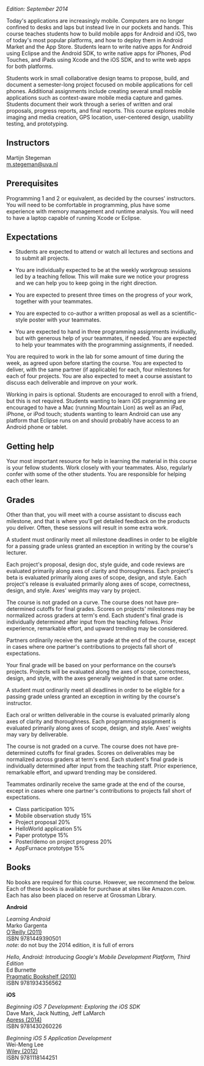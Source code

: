 *Edition: September 2014*

Today's applications are increasingly mobile. Computers are no longer confined to desks and laps but instead live in our pockets and hands. This course teaches students how to build mobile apps for Android and iOS, two of today's most popular platforms, and how to deploy them in Android Market and the App Store. Students learn to write native apps for Android using Eclipse and the Android SDK, to write native apps for iPhones, iPod Touches, and iPads using Xcode and the iOS SDK, and to write web apps for both platforms.

Students work in small collaborative design teams to propose, build, and
document a semester-long project focused on mobile applications for cell
phones. Additional assignments include creating several small mobile
applications such as context-aware mobile media capture and games. Students
document their work through a series of written and oral proposals, progress
reports, and final reports. This course explores mobile imaging and media
creation, GPS location, user-centered design, usability testing, and
prototyping.

## Instructors

Martijn Stegeman  
<m.stegeman@uva.nl>

## Prerequisites

Programming 1 and 2 or equivalent, as decided by the courses' instructors. You
will need to be comfortable in programming, plus have some experience with
memory management and runtime analysis. You will need to have a laptop capable
of running Xcode or Eclipse.

## Expectations

* Students are expected to attend or watch all lectures and sections and to submit all projects.

* You are individually expected to be at the weekly workgroup sessions led by a teaching fellow. This will make sure we notice your progress and we can help you to keep going in the right direction.

* You are expected to present three times on the progress of your work, together with your teammates.

* You are expected to co-author a written proposal as well as a scientific-style poster with your teammates.

* You are expected to hand in three programming assignments invidiually, but with generous help of your teammates, if needed. You are expected to help your teammates with the programming assignments, if needed.

You are required to work in the lab for some amount of time during the week, as
agreed upon before starting the course. You are expected to deliver, with the
same partner (if applicable) for each, four milestones for each of four
projects. You are also expected to meet a course assistant to discuss each
deliverable and improve on your work.

Working in pairs is optional. Students are encouraged to enroll with a friend,
but this is not required. Students wanting to learn iOS programming are
encouraged to have a Mac (running Mountain Lion) as well as an iPad, iPhone, or
iPod touch; students wanting to learn Android can use any platform that Eclipse
runs on and should probably have access to an Android phone or tablet.


## Getting help

Your most important resource for help in learning the material in this course
is your fellow students. Work closely with your teammates. Also, regularly
confer with some of the other students. You are responsible for helping each
other learn.

## Grades


Other than that, you will meet with a course assistant to discuss each
milestone, and that is where you'll get detailed feedback on the products you
deliver. Often, these sessions will result in some extra work.


A student must ordinarily meet all milestone deadlines in order to be eligible
for a passing grade unless granted an exception in writing by the course's
lecturer.

Each project's proposal, design doc, style guide, and code reviews are
evaluated primarily along axes of clarity and thoroughness. Each project's
beta is evaluated primarily along axes of scope, design, and style. Each
project's release is evaluated primarily along axes of scope, correctness,
design, and style. Axes' weights may vary by project.

The course is not graded on a curve. The course does not have pre-determined
cutoffs for final grades. Scores on projects' milestones may be normalized
across graders at term's end. Each student's final grade is individually
determined after input from the teaching fellows. Prior experience, remarkable
effort, and upward trending may be considered.

Partners ordinarily receive the same grade at the end of the course, except in
cases where one partner's contributions to projects fall short of
expectations.

Your final grade will be based on your performance on the courseʼs projects. Projects will be evaluated along the axes of scope, correctness, design, and style, with the axes generally weighted in that same order.

A student must ordinarily meet all deadlines in order to be eligible for a
passing grade unless granted an exception in writing by the course's instructor.

Each oral or written deliverable in the course is evaluated primarily along
axes of clarity and thoroughness. Each programming assignment is evaluated
primarily along axes of scope, design, and style. Axes' weights may vary by
deliverable.

The course is not graded on a curve. The course does not have pre-determined
cutoffs for final grades. Scores on deliverables may be normalized across
graders at term's end. Each student's final grade is individually determined
after input from the teaching staff. Prior experience, remarkable effort, and
upward trending may be considered.

Teammates ordinarily receive the same grade at the end of the course, except in
cases where one partner's contributions to projects fall short of expectations.

* Class participation	10%
* Mobile observation study	15%
* Project proposal	20%
* HelloWorld application	5%
* Paper prototype	15%
* Poster/demo on project progress	20%
* AppFurnace prototype	15%

## Books

No books are required for this course. However, we recommend the below. Each of these books is available for purchase at sites like Amazon.com. Each has also been placed on reserve at Grossman Library.

**Android**

*Learning Android*  
Marko Gargenta  
[O'Reilly (2011)](http://shop.oreilly.com/product/0636920010883.do)  
ISBN 9781449390501  
*note*: do not buy the 2014 edition, it is full of errors

*Hello, Android: Introducing Google's Mobile Development Platform, Third Edition*  
Ed Burnette  
[Pragmatic Bookshelf (2010)](http://pragprog.com/book/eband3/hello-android)  
ISBN 9781934356562

**iOS**

*Beginning iOS 7 Development: Exploring the iOS SDK*  
Dave Mark, Jack Nutting, Jeff LaMarch  
[Apress (2014)](http://www.apress.com/9781430260226)  
ISBN 9781430260226

*Beginning iOS 5 Application Development*  
Wei-Meng Lee  
[Wiley (2012)](http://eu.wiley.com/WileyCDA/WileyTitle/productCd-1118144252.html)  
ISBN 9781118144251
